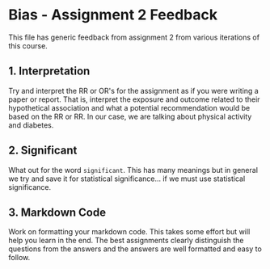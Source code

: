 # Bias - Assignment 2 Feedback 

This file has generic feedback from assignment 2 from various iterations of this course. 

## 1. Interpretation

Try and interpret the RR or OR's for the assignment as if you were writing a paper or report. That is, interpret the exposure and outcome related to their hypothetical association and what a potential recommendation would be based on the RR or RR. In our case, we are talking about physical activity and diabetes. 

## 2. Significant

What out for the word `significant`. This has many meanings but in general we try and save it for statistical significance... if we must use statistical significance. 

## 3. Markdown Code

Work on formatting your markdown code. This takes some effort but will help you learn in the end. The best assignments clearly distinguish the questions from the answers and the answers are well formatted and easy to follow. 
